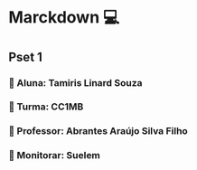 # Marckdown 💻

## Pset 1

### 🔸 Aluna: Tamiris Linard Souza
### 🔸 Turma: CC1MB
### 🔸 Professor: Abrantes Araújo Silva Filho
### 🔸 Monitorar: Suelem 
